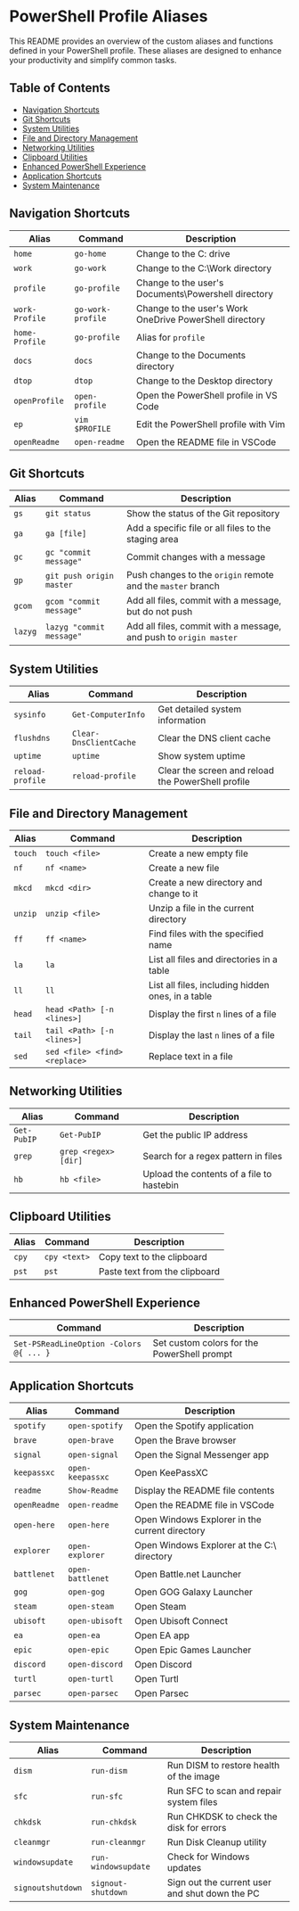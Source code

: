 # PowerShell Profile Aliases

This README provides an overview of the custom aliases and functions defined in your PowerShell profile. These aliases are designed to enhance your productivity and simplify common tasks.

## Table of Contents

- [Navigation Shortcuts](#navigation-shortcuts)
- [Git Shortcuts](#git-shortcuts)
- [System Utilities](#system-utilities)
- [File and Directory Management](#file-and-directory-management)
- [Networking Utilities](#networking-utilities)
- [Clipboard Utilities](#clipboard-utilities)
- [Enhanced PowerShell Experience](#enhanced-powershell-experience)
- [Application Shortcuts](#application-shortcuts)
- [System Maintenance](#system-maintenance)

## Navigation Shortcuts

| Alias         | Command               | Description                                         |
| ------------- | --------------------- | --------------------------------------------------- |
| `home`        | `go-home`             | Change to the C: drive                              |
| `work`        | `go-work`             | Change to the C:\Work directory                     |
| `profile`     | `go-profile`          | Change to the user's Documents\Powershell directory |
| `work-Profile`| `go-work-profile`     | Change to the user's Work OneDrive PowerShell directory |
| `home-Profile`| `go-profile`          | Alias for `profile`                                 |
| `docs`        | `docs`                | Change to the Documents directory                   |
| `dtop`        | `dtop`                | Change to the Desktop directory                     |
| `openProfile` | `open-profile`        | Open the PowerShell profile in VS Code              |
| `ep`          | `vim $PROFILE`        | Edit the PowerShell profile with Vim                |
| `openReadme`  | `open-readme`         | Open the README file in VSCode                      |

## Git Shortcuts

| Alias     | Command                        | Description                                                                 |
| --------- | ------------------------------ | --------------------------------------------------------------------------- |
| `gs`      | `git status`                   | Show the status of the Git repository                                       |
| `ga`      | `ga [file]`                    | Add a specific file or all files to the staging area                        |
| `gc`      | `gc "commit message"`          | Commit changes with a message                                               |
| `gp`      | `git push origin master`       | Push changes to the `origin` remote and the `master` branch                 |
| `gcom`    | `gcom "commit message"`        | Add all files, commit with a message, but do not push                       |
| `lazyg`   | `lazyg "commit message"`       | Add all files, commit with a message, and push to `origin master`           |

## System Utilities

| Alias    | Command                 | Description                                  |
| -------- | ----------------------- | -------------------------------------------- |
| `sysinfo`| `Get-ComputerInfo`      | Get detailed system information              |
| `flushdns`| `Clear-DnsClientCache` | Clear the DNS client cache                   |
| `uptime` | `uptime`                | Show system uptime                           |
| `reload-profile` | `reload-profile`| Clear the screen and reload the PowerShell profile |

## File and Directory Management

| Alias | Command                                      | Description                                    |
| ----- | -------------------------------------------- | ---------------------------------------------- |
| `touch` | `touch <file>`                             | Create a new empty file                        |
| `nf`    | `nf <name>`                                | Create a new file                              |
| `mkcd`  | `mkcd <dir>`                               | Create a new directory and change to it        |
| `unzip` | `unzip <file>`                             | Unzip a file in the current directory          |
| `ff`    | `ff <name>`                                | Find files with the specified name             |
| `la`    | `la`                                       | List all files and directories in a table      |
| `ll`    | `ll`                                       | List all files, including hidden ones, in a table |
| `head`  | `head <Path> [-n <lines>]`                 | Display the first `n` lines of a file          |
| `tail`  | `tail <Path> [-n <lines>]`                 | Display the last `n` lines of a file           |
| `sed`   | `sed <file> <find> <replace>`              | Replace text in a file                         |

## Networking Utilities

| Alias   | Command                      | Description                                    |
| ------- | ---------------------------- | ---------------------------------------------- |
| `Get-PubIP` | `Get-PubIP`              | Get the public IP address                      |
| `grep`  | `grep <regex> [dir]`         | Search for a regex pattern in files            |
| `hb`    | `hb <file>`                  | Upload the contents of a file to hastebin      |

## Clipboard Utilities

| Alias   | Command                  | Description                                |
| ------- | ------------------------ | ------------------------------------------ |
| `cpy`   | `cpy <text>`             | Copy text to the clipboard                 |
| `pst`   | `pst`                    | Paste text from the clipboard              |

## Enhanced PowerShell Experience

| Command | Description                              |
| ------- | ---------------------------------------- |
| `Set-PSReadLineOption -Colors @{ ... }` | Set custom colors for the PowerShell prompt |

## Application Shortcuts

| Alias    | Command          | Description                      |
| -------- | ---------------- | -------------------------------- |
| `spotify`| `open-spotify`   | Open the Spotify application     |
| `brave`  | `open-brave`     | Open the Brave browser           |
| `signal` | `open-signal`    | Open the Signal Messenger app    |
| `keepassxc` | `open-keepassxc` | Open KeePassXC                 |
| `readme` | `Show-Readme`    | Display the README file contents |
| `openReadme`| `open-readme` | Open the README file in VSCode   |
| `open-here`| `open-here`    | Open Windows Explorer in the current directory |
| `explorer` | `open-explorer` | Open Windows Explorer at the C:\ directory |
| `battlenet`| `open-battlenet` | Open Battle.net Launcher       |
| `gog`     | `open-gog`      | Open GOG Galaxy Launcher         |
| `steam`   | `open-steam`    | Open Steam                       |
| `ubisoft` | `open-ubisoft`  | Open Ubisoft Connect             |
| `ea`      | `open-ea`       | Open EA app                      |
| `epic`    | `open-epic`     | Open Epic Games Launcher         |
| `discord` | `open-discord`  | Open Discord                     |
| `turtl`   | `open-turtl`    | Open Turtl                       |
| `parsec`  | `open-parsec`   | Open Parsec                      |

## System Maintenance

| Alias       | Command                 | Description                                  |
| ----------- | ----------------------- | -------------------------------------------- |
| `dism`      | `run-dism`              | Run DISM to restore health of the image      |
| `sfc`       | `run-sfc`               | Run SFC to scan and repair system files      |
| `chkdsk`    | `run-chkdsk`            | Run CHKDSK to check the disk for errors      |
| `cleanmgr`  | `run-cleanmgr`          | Run Disk Cleanup utility                     |
| `windowsupdate`| `run-windowsupdate`  | Check for Windows updates                    |
| `signoutshutdown` | `signout-shutdown` | Sign out the current user and shut down the PC |
